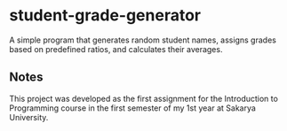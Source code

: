 # student-grade-generator
A simple program that generates random student names, assigns grades based on predefined ratios, and calculates their averages.

## Notes
This project was developed as the first assignment for the Introduction to Programming course in the first semester of my 1st year at Sakarya University.
